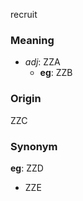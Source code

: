 recruit
### Meaning
+ _adj_: ZZA
    + __eg__: ZZB

### Origin

ZZC

### Synonym

__eg__: ZZD

+ ZZE


